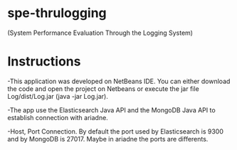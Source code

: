 spe-thrulogging
===============
(System Performance Evaluation Through the Logging System)

Instructions
============

-This application was developed on NetBeans IDE. You can either download the code and open the project on Netbeans or execute the jar file Log/dist/Log.jar (java -jar Log.jar).

-The app use the Elasticsearch Java API and the MongoDB Java API to establish connection with ariadne.

-Host, Port Connection. By default the port used by Elasticsearch is 9300 and by MongoDB is 27017. Maybe in ariadne the ports are differents.
